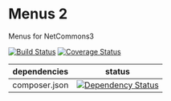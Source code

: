 Menus 2
=====

Menus for NetCommons3

[![Build Status](https://api.travis-ci.org/NetCommons3/Menus.png?branch=master)](https://travis-ci.org/NetCommons3/Menus)
[![Coverage Status](https://coveralls.io/repos/NetCommons3/Menus/badge.png?branch=master)](https://coveralls.io/r/NetCommons3/Menus?branch=master)

| dependencies | status |
| ------------ | ------ |
| composer.json | [![Dependency Status](https://www.versioneye.com/user/projects/53e35a2de0a229603f00006f/badge.png)](https://www.versioneye.com/user/projects/53e35a2de0a229603f00006f) |
